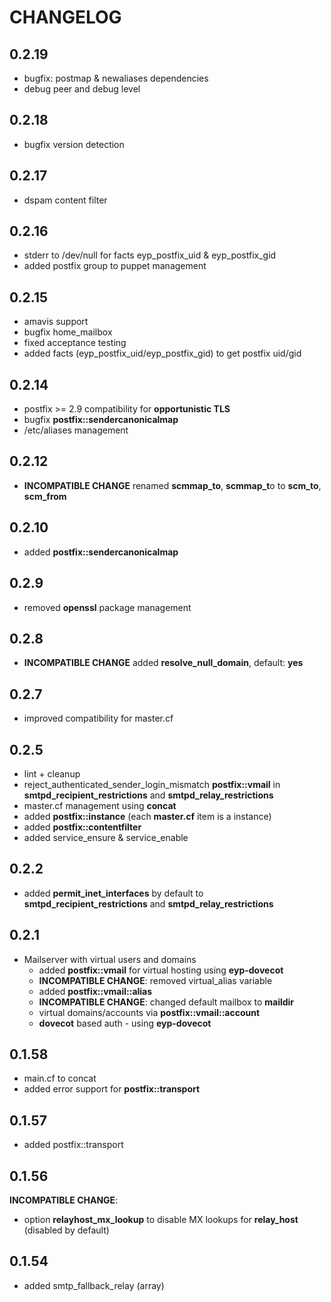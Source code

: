 # CHANGELOG

## 0.2.19

* bugfix: postmap & newaliases dependencies
* debug peer and debug level

## 0.2.18

* bugfix version detection

## 0.2.17

* dspam content filter

## 0.2.16

* stderr to /dev/null for facts eyp_postfix_uid & eyp_postfix_gid
* added postfix group to puppet management

## 0.2.15

* amavis support
* bugfix home_mailbox
* fixed acceptance testing
* added facts (eyp_postfix_uid/eyp_postfix_gid) to get postfix uid/gid

## 0.2.14

* postfix >= 2.9 compatibility for **opportunistic TLS**
* bugfix **postfix::sendercanonicalmap**
* /etc/aliases management

## 0.2.12

* **INCOMPATIBLE CHANGE** renamed **scmmap_to**, **scmmap_t**o to **scm_to**, **scm_from**

## 0.2.10

* added **postfix::sendercanonicalmap**

## 0.2.9

* removed **openssl** package management

## 0.2.8

* **INCOMPATIBLE CHANGE** added **resolve_null_domain**, default: **yes**

## 0.2.7

* improved compatibility for master.cf

## 0.2.5

* lint + cleanup
* reject_authenticated_sender_login_mismatch **postfix::vmail** in **smtpd_recipient_restrictions** and **smtpd_relay_restrictions**
* master.cf management using **concat**
* added **postfix::instance** (each **master.cf** item is a instance)
* added **postfix::contentfilter**
* added service_ensure & service_enable

## 0.2.2

* added **permit_inet_interfaces** by default to **smtpd_recipient_restrictions** and **smtpd_relay_restrictions**

## 0.2.1

* Mailserver with virtual users and domains
  * added **postfix::vmail** for virtual hosting using **eyp-dovecot**
  * **INCOMPATIBLE CHANGE**: removed virtual_alias variable
  * added **postfix::vmail::alias**
  * **INCOMPATIBLE CHANGE**: changed default mailbox to **maildir**
  * virtual domains/accounts via **postfix::vmail::account**
  * **dovecot** based auth - using **eyp-dovecot**

## 0.1.58

* main.cf to concat
* added error support for **postfix::transport**

## 0.1.57

* added postfix::transport

## 0.1.56

**INCOMPATIBLE CHANGE**:
* option **relayhost_mx_lookup** to disable MX lookups for **relay_host** (disabled by default)

## 0.1.54

* added smtp_fallback_relay (array)
